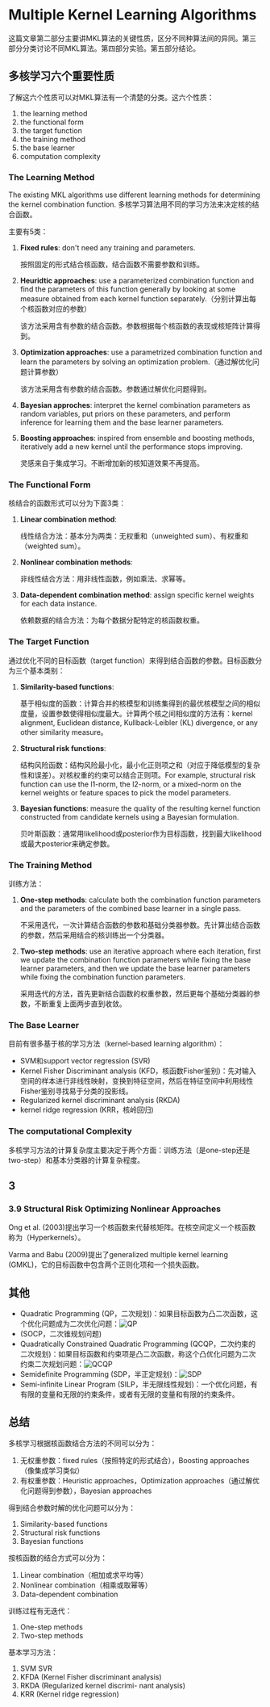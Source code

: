 # Multiple Kernel Learning Algorithms

这篇文章第二部分主要讲MKL算法的关键性质，区分不同种算法间的异同。第三部分分类讨论不同MKL算法。第四部分实验。第五部分结论。

## 多核学习六个重要性质

了解这六个性质可以对MKL算法有一个清楚的分类。这六个性质：

1. the learning method
2. the functional form
3. the target function
4. the training method
5. the base learner
6. computation complexity

### The Learning Method

The existing MKL algorithms use different learning methods for determining the kernel combination function. 多核学习算法用不同的学习方法来决定核的结合函数。

主要有5类：

1. **Fixed rules**: don't need any training and parameters. 

	按照固定的形式结合核函数，结合函数不需要参数和训练。
	
2. **Heuridtic approaches**: use a parameterized combination function and find the parameters of this function generally by looking at some measure obtained from each kernel function separately.（分别计算出每个核函数对应的参数）

	该方法采用含有参数的结合函数。参数根据每个核函数的表现或核矩阵计算得到。

3. **Optimization approaches**: use a parametrized combination function and learn the parameters by solving an optimization problem.（通过解优化问题计算参数）

	该方法采用含有参数的结合函数。参数通过解优化问题得到。
	
	<!--这个优化问题可以是similarity measures或structural risk minimization approaches。-->

4. **Bayesian approches**: interpret the kernel combination parameters as random variables, put priors on these parameters, and perform inference for learning them and the base learner parameters.

	
5. **Boosting approaches**: inspired from ensemble and boosting methods, iteratively add a new kernel until the performance stops improving.

	灵感来自于集成学习。不断增加新的核知道效果不再提高。### The Functional Form

核结合的函数形式可以分为下面3类：

1. **Linear combination method**: 

	线性结合方法：基本分为两类：无权重和（unweighted sum）、有权重和（weighted sum）。
	

2. **Nonlinear combination methods**: 

	非线性结合方法：用非线性函数，例如乘法、求幂等。

3. **Data-dependent combination method**: assign specific kernel weights for each data instance. 

	依赖数据的结合方法：为每个数据分配特定的核函数权重。### The Target Function

通过优化不同的目标函数（target function）来得到结合函数的参数。目标函数分为三个基本类别：

1. **Similarity-based functions**: 

	基于相似度的函数：计算合并的核模型和训练集得到的最优核模型之间的相似度量，设置参数使得相似度最大。计算两个核之间相似度的方法有：kernel alignment, Euclidean distance, Kullback-Leibler (KL) divergence, or any other similarity measure。
<!--calculate a similarity metric between the combined kernel matrix and an optimum kernel matrix calculated from the training data and select the combination function parameters that maximize the similarity. -->
2. **Structural risk functions**: 

	结构风险函数：结构风险最小化，最小化正则项之和（对应于降低模型的复杂性和误差）。对核权重的约束可以结合正则项。For example, structural risk function can use the l1-norm, the l2-norm, or a mixed-norm on the kernel weights or feature spaces to pick the model parameters.


3. **Bayesian functions**: measure the quality of the resulting kernel function constructed from candidate kernels using a Bayesian formulation.

	贝叶斯函数：通常用likelihood或posterior作为目标函数，找到最大likelihood或最大posterior来确定参数。

### The Training Method

训练方法：

1. **One-step methods**: calculate both the combination function parameters and the parameters of the combined base learner in a single pass.

	不采用迭代，一次计算结合函数的参数和基础分类器参数。先计算出结合函数的参数，然后采用结合的核训练出一个分类器。

2. **Two-step methods**: use an iterative approach where each iteration, first we update the combination function parameters while fixing the base learner parameters, and then we update the base learner parameters while fixing the combination function parameters.

	采用迭代的方法，首先更新结合函数的权重参数，然后更每个基础分类器的参数，不断重复上面两步直到收敛。

### The Base Learner
目前有很多基于核的学习方法（kernel-based learning algorithm）：

- SVM和support vector regression (SVR)
- Kernel Fisher Discriminant analysis (KFD，核函数Fisher鉴别)：先对输入空间的样本进行非线性映射，变换到特征空间，然后在特征空间中利用线性Fisher鉴别寻找易于分类的投影线。
- Regularized kernel discriminant analysis (RKDA)
- kernel ridge regression (KRR，核岭回归) 

### The computational Complexity

多核学习方法的计算复杂度主要决定于两个方面：训练方法（是one-step还是two-step）和基本分类器的计算复杂程度。

## 3

### 3.9 Structural Risk Optimizing Nonlinear Approaches

Ong et al. (2003)提出学习一个核函数来代替核矩阵。在核空间定义一个核函数称为（Hyperkernels）。

Varma and Babu (2009)提出了generalized multiple kernel learning (GMKL)，它的目标函数中包含两个正则化项和一个损失函数。

<!--## 多核学习算法分类讨论

根据多核学习的性质，将现有的多核学习方法分为12类。

### Fixed Rules

在Pavlidis et al. (2001)的文章中，计算每一组数据的核，然后将它们加起来（无权重）。

Ben-Hur and Noble (2005)结合pairwise kernels，无权重相加。

### Heuristic Approaches


# Experiment

数据集：four dataset
核函数：linear kernel, gaussian kernel

## Compared algorithms

RBMKL
ABMKL
CABMKL
MKL
SimpleMKL
GMKL
GLMKL
NLMKL
LMKL
-->

## 其他

- Quadratic Programming (QP，二次规划)：如果目标函数为凸二次函数，这个优化问题成为二次优化问题：![QP](file:///Users/wangruchen/work/learningMaterials/MachineLearning/MultipleKernelLearning/figure/QP.png)
- (SOCP，二次锥规划问题)
- Quadratically Constrained Quadratic Programming (QCQP，二次约束的二次规划)：如果目标函数和约束项是凸二次函数，称这个凸优化问题为二次约束二次规划问题：![QCQP](file:///Users/wangruchen/work/learningMaterials/MachineLearning/MultipleKernelLearning/figure/QCQP.png)
- Semidefinite Programming (SDP，半正定规划)：![SDP](file:///Users/wangruchen/work/learningMaterials/MachineLearning/MultipleKernelLearning/figure/SDP.png)
- Semi-infinite Linear Program (SILP，半无限线性规划)：一个优化问题，有有限的变量和无限的约束条件，或者有无限的变量和有限的约束条件。



## 总结

多核学习根据核函数结合方法的不同可以分为：

1. 无权重参数：fixed rules（按照特定的形式结合），Boosting approaches（像集成学习类似）
2. 有权重参数：Heuristic approaches，Optimization approaches（通过解优化问题得到参数），Bayesian approaches

得到结合参数时解的优化问题可以分为：

1. Similarity-based functions
2. Structural risk functions
3. Bayesian functions

按核函数的结合方式可以分为：

1. Linear combination（相加或求平均等）
2. Nonlinear combination（相乘或取幂等）
3. Data-dependent combination

训练过程有无迭代：

1. One-step methods
2. Two-step methods

基本学习方法：

1. SVM SVR
2. KFDA (Kernel Fisher discriminant analysis)
3. RKDA (Regularized kernel discrimi- nant analysis)
4. KRR (Kernel ridge regression)


